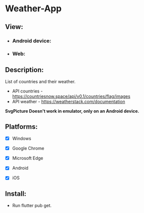 # Weather-App

## View:
- ### Android device:
- ### Web:

## Description:
List of countries and their weather.
- API countries - https://countriesnow.space/api/v0.1/countries/flag/images
- API weather - https://weatherstack.com/documentation

**SvgPicture Doesn't work in emulator, only on an Android device.**



## Platforms:
- [X] Windows
- [X] Google Chrome
- [X] Microsoft Edge
- [X] Android
- [X] iOS


## Install:
- Run flutter pub get.
